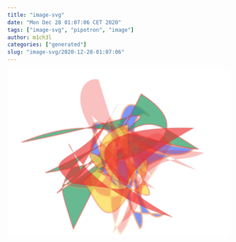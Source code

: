 ```yaml
---
title: "image-svg"
date: "Mon Dec 28 01:07:06 CET 2020"
tags: ["image-svg", "pipotron", "image"]
author: m1ch3l
categories: ["generated"]
slug: "image-svg/2020-12-28-01:07:06"
---
```


![](image.svg)
